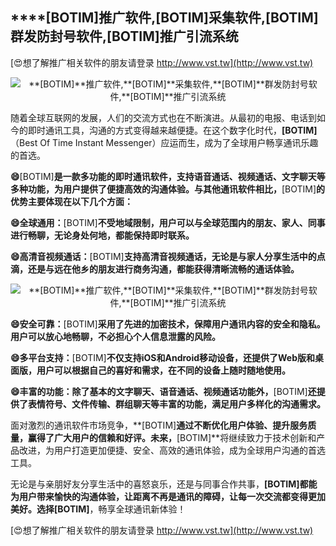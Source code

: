 ## ****[BOTIM]**推广软件,**[BOTIM]**采集软件,**[BOTIM]**群发防封号软件,**[BOTIM]**推广引流系统**

[😍想了解推广相关软件的朋友请登录 http://www.vst.tw](http://www.vst.tw)

 <center><img src="https://vst.tw/MP4/tuiguang/png/5.png" alt="**[BOTIM]**推广软件,**[BOTIM]**采集软件,**[BOTIM]**群发防封号软件,**[BOTIM]**推广引流系统"></center>

随着全球互联网的发展，人们的交流方式也在不断演进。从最初的电报、电话到如今的即时通讯工具，沟通的方式变得越来越便捷。在这个数字化时代，**[BOTIM]**（Best Of Time Instant Messenger）应运而生，成为了全球用户畅享通讯乐趣的首选。

**😄**[BOTIM]**是一款多功能的即时通讯软件，支持语音通话、视频通话、文字聊天等多种功能，为用户提供了便捷高效的沟通体验。与其他通讯软件相比，**[BOTIM]**的优势主要体现在以下几个方面：**

**😄全球通用：**[BOTIM]**不受地域限制，用户可以与全球范围内的朋友、家人、同事进行畅聊，无论身处何地，都能保持即时联系。**

**😄高清音视频通话：**[BOTIM]**支持高清音视频通话，无论是与家人分享生活中的点滴，还是与远在他乡的朋友进行商务沟通，都能获得清晰流畅的通话体验。**

 <center><img src="https://vst.tw/MP4/tuiguang/png/7.png" alt="**[BOTIM]**推广软件,**[BOTIM]**采集软件,**[BOTIM]**群发防封号软件,**[BOTIM]**推广引流系统"></center>

**😄安全可靠：**[BOTIM]**采用了先进的加密技术，保障用户通讯内容的安全和隐私。用户可以放心地畅聊，不必担心个人信息泄露的风险。**

**😄多平台支持：**[BOTIM]**不仅支持iOS和Android移动设备，还提供了Web版和桌面版，用户可以根据自己的喜好和需求，在不同的设备上随时随地使用。**

**😄丰富的功能：除了基本的文字聊天、语音通话、视频通话功能外，**[BOTIM]**还提供了表情符号、文件传输、群组聊天等丰富的功能，满足用户多样化的沟通需求。**

面对激烈的通讯软件市场竞争，**[BOTIM]**通过不断优化用户体验、提升服务质量，赢得了广大用户的信赖和好评。未来，**[BOTIM]**将继续致力于技术创新和产品改进，为用户打造更加便捷、安全、高效的通讯体验，成为全球用户沟通的首选工具。

无论是与亲朋好友分享生活中的喜怒哀乐，还是与同事合作共事，**[BOTIM]**都能为用户带来愉快的沟通体验，让距离不再是通讯的障碍，让每一次交流都变得更加美好。选择**[BOTIM]**，畅享全球通讯新体验！

[😍想了解推广相关软件的朋友请登录 http://www.vst.tw](http://www.vst.tw)



